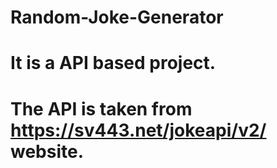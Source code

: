 # Random-Joke-Generator
# It is a API based project.
# The API is taken from https://sv443.net/jokeapi/v2/ website.
